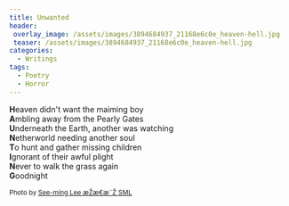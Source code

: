 ```yaml
---
title: Unwanted
header:
 overlay_image: /assets/images/3894684937_21168e6c0e_heaven-hell.jpg
 teaser: /assets/images/3894684937_21168e6c0e_heaven-hell.jpg
categories:
  - Writings
tags:
  - Poetry
  - Horror
---
```

**H**eaven didn't want the maiming boy  
 **A**mbling away from the Pearly Gates   
 **U**nderneath the Earth, another was watching  
 **N**etherworld needing another soul  
 **T**o hunt and gather missing children  
 **I**gnorant of their awful plight  
 **N**ever to walk the grass again  
 **G**oodnight

<small>Photo by <a href="http://www.flickr.com/photos/48973657@N00/3894684937">See-ming Lee æŽæ€æ˜Ž SML</a></small>
